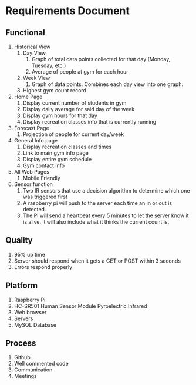 ﻿Requirements Document
=====================

## Functional ##
1. Historical View
   1. Day View
      1. Graph of total data points collected for that day (Monday, Tuesday, etc.)
      2. Average of people at gym for each hour
   1. Week View
      1. Graph of data points. Combines each day view into one graph.    
   1. Highest gym count record
1. Home Page
   1. Display current number of students in gym
   2. Display daily average for said day of the week
   3. Display gym hours for that day
   4. Display recreation classes info that is currently running
1. Forecast Page
   1. Projection of people for current day/week 
1. General Info page
   1. Display recreation classes and times
   2. Link to main gym info page 
   3. Display entire gym schedule 
   4. Gym contact info
1. All Web Pages
   1. Mobile Friendly
1. Sensor function
   1. Two IR sensors that use a decision algorithm to determine which one was triggered first
   2. A raspberry pi will push to the server each time an in or out is detected.
   3. The Pi will send a heartbeat every 5 minutes to let the server know it is alive.  it will also include what it thinks the current count is.


## Quality ##
1. 95% up time
2. Server should respond when it gets a GET or POST within 3 seconds
3. Errors respond properly


## Platform ##
1. Raspberry Pi
2. HC-SR501 Human Sensor Module Pyroelectric Infrared
3. Web browser
4. Servers
5. MySQL Database


## Process ##
1. Github
2. Well commented code
3. Communication
4. Meetings